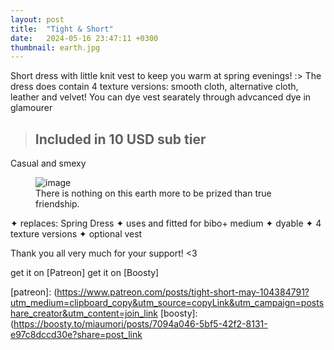 ```yaml
---
layout: post
title:  "Tight & Short"
date:   2024-05-16 23:47:11 +0300
thumbnail: earth.jpg
---
```


Short dress with little knit vest to keep you warm at spring evenings! :> The dress does contain 4 texture versions: smooth cloth, alternative cloth, leather and velvet! You can dye vest searately through advcanced dye in glamourer

> ## Included in 10 USD sub tier

Casual and smexy

<figure>
	<img src="{{ site.baseurl }}/assets/earth.jpg" alt="image">
	<figcaption>
		There is nothing on this earth more to be prized than true friendship.
	</figcaption>
</figure>

✦ replaces: Spring Dress
✦ uses and fitted for bibo+ medium
✦ dyable
✦ 4 texture versions
✦ optional vest

Thank you all very much for your support! <3

get it on [Patreon]
get it on [Boosty]

[patreon]:	(https://www.patreon.com/posts/tight-short-may-104384791?utm_medium=clipboard_copy&utm_source=copyLink&utm_campaign=postshare_creator&utm_content=join_link
[boosty]:	(https://boosty.to/miaumori/posts/7094a046-5bf5-42f2-8131-e97c8dccd30e?share=post_link

